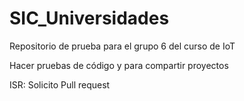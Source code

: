 # SIC_Universidades

Repositorio de prueba para el grupo 6 del curso de IoT

Hacer pruebas de código y para compartir proyectos

ISR: Solicito Pull request
